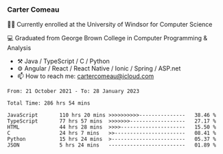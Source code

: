 ### Carter Comeau

🙋‍♂️ Currently enrolled at the University of Windsor for Computer Science

💻 Graduated from George Brown College in Computer Programming & Analysis

- ⚒️ Java / TypeScript / C / Python
- ⚙️ Angular / React / React Native / Ionic / Spring / ASP.net
- 📫 How to reach me: cartercomeau@icloud.com

<!--START_SECTION:waka-->

```text
From: 21 October 2021 - To: 28 January 2023

Total Time: 286 hrs 54 mins

JavaScript       110 hrs 20 mins >>>>>>>>>>---------------   38.46 %
TypeScript       77 hrs 57 mins  >>>>>>>------------------   27.17 %
HTML             44 hrs 28 mins  >>>>---------------------   15.50 %
C                24 hrs 7 mins   >>-----------------------   08.41 %
Python           15 hrs 24 mins  >------------------------   05.37 %
JSON             5 hrs 24 mins   -------------------------   01.89 %
```

<!--END_SECTION:waka-->
